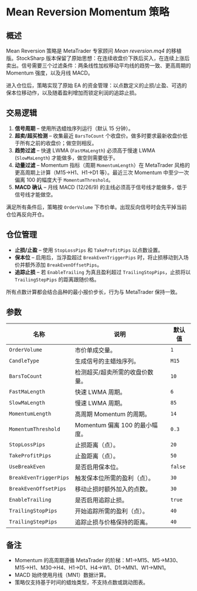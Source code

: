 # Mean Reversion Momentum 策略

## 概述
Mean Reversion 策略是 MetaTrader 专家顾问 *Mean reversion.mq4* 的移植版。StockSharp 版本保留了原始思想：在连续收盘价下跌后买入，在连续上涨后卖出。信号需要三个过滤条件：两条线性加权移动平均线的趋势一致、更高周期的 Momentum 强度，以及月线 MACD。

进入仓位后，策略实现了原始 EA 的资金管理：以点数定义的止损/止盈、可选的保本位移动作，以及随着盈利增加而锁定利润的追踪止损。

## 交易逻辑
1. **信号周期** – 使用所选蜡烛序列运行（默认 15 分钟）。
2. **超卖/超买检测** – 收集最近 `BarsToCount` 个收盘价。做多时要求最新收盘价低于所有之前的收盘价；做空则相反。
3. **趋势过滤** – 快速 LWMA (`FastMaLength`) 必须高于慢速 LWMA (`SlowMaLength`) 才能做多，做空则需要低于。
4. **动量过滤** – Momentum 指标（周期 `MomentumLength`）在 MetaTrader 风格的更高周期上计算（M15→H1、H1→D1 等）。最近三次 Momentum 中至少一次偏离 100 的幅度大于 `MomentumThreshold`。
5. **MACD 确认** – 月线 MACD (12/26/9) 的主线必须高于信号线才能做多，低于信号线才能做空。

满足所有条件后，策略按 `OrderVolume` 下市价单。出现反向信号时会先平掉当前仓位再反向开仓。

## 仓位管理
- **止损/止盈** – 使用 `StopLossPips` 和 `TakeProfitPips` 以点数设置。
- **保本位** – 启用后，当浮盈超过 `BreakEvenTriggerPips` 时，将止损移动到入场价并额外添加 `BreakEvenOffsetPips`。
- **追踪止损** – 若 `EnableTrailing` 为真且盈利超过 `TrailingStopPips`，止损将以 `TrailingStepPips` 的距离跟随价格。

所有点数计算都会结合品种的最小报价步长，行为与 MetaTrader 保持一致。

## 参数
| 名称 | 说明 | 默认值 |
|------|------|--------|
| `OrderVolume` | 市价单成交量。 | `1` |
| `CandleType` | 生成信号的主蜡烛序列。 | `M15` |
| `BarsToCount` | 检测超买/超卖所需的收盘价数量。 | `10` |
| `FastMaLength` | 快速 LWMA 周期。 | `6` |
| `SlowMaLength` | 慢速 LWMA 周期。 | `85` |
| `MomentumLength` | 高周期 Momentum 的周期。 | `14` |
| `MomentumThreshold` | Momentum 偏离 100 的最小幅度。 | `0.3` |
| `StopLossPips` | 止损距离（点）。 | `20` |
| `TakeProfitPips` | 止盈距离（点）。 | `50` |
| `UseBreakEven` | 是否启用保本位。 | `false` |
| `BreakEvenTriggerPips` | 触发保本位所需的盈利（点）。 | `30` |
| `BreakEvenOffsetPips` | 移动止损时额外加入的点数。 | `30` |
| `EnableTrailing` | 是否启用追踪止损。 | `true` |
| `TrailingStopPips` | 开始追踪所需的盈利（点）。 | `40` |
| `TrailingStepPips` | 追踪止损与价格保持的距离。 | `40` |

## 备注
- Momentum 的高周期遵循 MetaTrader 的阶梯：M1→M15、M5→M30、M15→H1、M30→H4、H1→D1、H4→W1、D1→MN1、W1→MN1。
- MACD 始终使用月线（MN1）数据计算。
- 策略仅支持基于时间的蜡烛类型，不支持点数或跳动图表。
